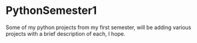 # PythonSemester1
Some of my python projects from my first semester, will be adding various projects with a brief description of each, I hope.
